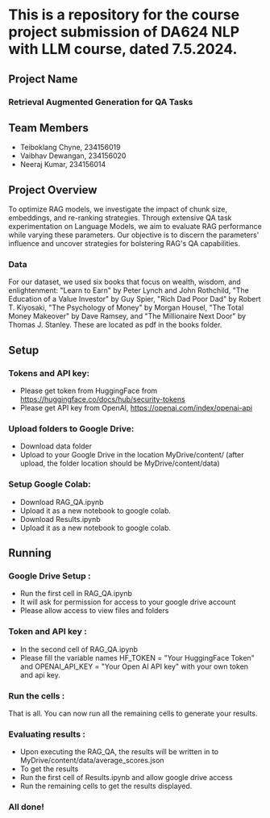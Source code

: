 # This is a repository for the course project submission of DA624 NLP with LLM course, dated 7.5.2024.
## Project Name
### Retrieval Augmented Generation for QA Tasks
## Team Members
- Teiboklang Chyne, 234156019
- Vaibhav Dewangan, 234156020
- Neeraj Kumar, 234156014

## Project Overview
To optimize RAG models, we investigate the impact of chunk size, embeddings, and re-ranking strategies. Through extensive QA task experimentation on Language Models, we aim to evaluate RAG performance while varying these parameters. Our objective is to discern the parameters' influence and uncover strategies for bolstering RAG's QA capabilities.

### Data
For our dataset, we used six books that focus on wealth, wisdom, and enlightenment: "Learn to Earn" by Peter Lynch and John Rothchild, "The Education of a Value Investor" by Guy Spier, "Rich Dad Poor Dad" by Robert T. Kiyosaki, "The Psychology of Money" by Morgan Housel, "The Total Money Makeover" by Dave Ramsey, and "The Millionaire Next Door" by Thomas J. Stanley. These are located as pdf in the books folder.

## Setup
### Tokens and API key:
- Please get token from HuggingFace from https://huggingface.co/docs/hub/security-tokens
- Please get API key from OpenAI, https://openai.com/index/openai-api
  
### Upload folders to Google Drive:
- Download data folder
- Upload to your Google Drive in the location MyDrive/content/ (after upload, the folder location should be MyDrive/content/data)
  
### Setup Google Colab:
- Download RAG_QA.ipynb
- Upload it as a new notebook to google colab.
- Download Results.ipynb
- Upload it as a new notebook to google colab.

## Running
### Google Drive Setup :
- Run the first cell in RAG_QA.ipynb
- It will ask for permission for access to your google drive account
- Please allow access to view files and folders
  
### Token and API key :
- In the second cell of RAG_QA.ipynb
- Please fill the variable names HF_TOKEN = "Your HuggingFace Token" and OPENAI_API_KEY = "Your Open AI API key" with your own token and api key.

### Run the cells :
That is all. You can now run all the remaining cells to generate your results.

### Evaluating results :
- Upon executing the RAG_QA, the results will be written in to MyDrive/content/data/average_scores.json
- To get the results
- Run the first cell of Results.ipynb and allow google drive access
- Run the remaining cells to get the results displayed.

### All done!



  
